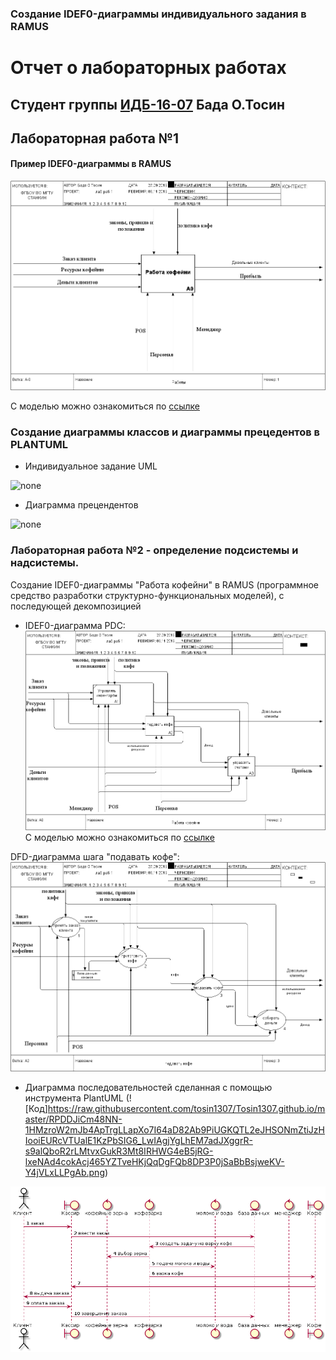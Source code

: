 ### Создание IDEF0-диаграммы индивидуального задания в RAMUS
# Отчет о лабораторных работах
## Студент группы [ИДБ-16-07](https://github.com/stankin/design-2018/wiki/list-idb-16-07) Бада О.Тосин
## Лабораторная работа №1
#### Пример IDEF0-диаграммы в RAMUS
![Name](https://raw.githubusercontent.com/tosin1307/Tosin1307.github.io/master/IDEF0%20.PNG)

C моделью можно ознакомиться по [ссылке](https://Tosin1307.github.io/A.html?id=3)
### Создание диаграммы классов и диаграммы прецедентов в PLANTUML
* Индивидуальное задание UML <br>

![none](http://www.plantuml.com/plantuml/png/JOz1IWCn68NNpIb-kbBe8MezW0KNBYNC13iqdKWonOK8hRXhmRsR8bvW54T7XzOhlFz6FXW4Du5yVEyZ6QVAncgvy2RDY_BQHhkGpDkKvDOC9ZQRNyMmBFFJu4EKYrbHEJCuYJ7Sz6JYgL0CCNVnFxepVMM87HfTwHe7x56Z6ufDCcLTfcVd1ZjTeSMhRj3fzX8l-26eySRhezxhLl24WpwWmHVtFEK8pw14kXu9k2TzHyV-1newBPeHFjdu9jhhXj9ViwLM7_Djio9taXKnyywCNPdp_xy0)

* Диаграмма прецендентов

![none](http://www.plantuml.com/plantuml/png/fP71IWCn48RFdQSOzgI7WWyWqgtdnGKFdiDkR4Et6vbayM25RVKeY3Vnui4NA491gQslC7aZPucLtZqaJBvyypCX0-SL-MPQWPkO-agHcg8gl2MyWTvG5PCHsQOkJsqbw69il8PUIcIl8nbMeeXegTIqZsxtyXgd2-NqlnChVUdHMoGp6dii3Ud26rj3d3S_GkKmuITUXZQq_17cOS6hq2Q_GXQ5_EnyH_BOyTfPOSvRtl2Irtz-l7tcJPSanXr_yKfEYmHsJqgZyyRVePNUTrw7Ht4Va5zu6-v5_vHGsHF8iT_7W_GGP7Lb1ZBnyKog7381inEP40QwBkKtVW00)


### Лабораторная работа №2 - определение подсистемы и надсистемы.
Создание IDEF0-диаграммы "Работа кофейни" в RAMUS (программное средство разработки структурно-функциональных моделей), с последующей декомпозицией
* IDEF0-диаграмма PDC:
![None](https://raw.githubusercontent.com/tosin1307/Tosin1307.github.io/master/diag2.png)
C моделью можно ознакомиться по [ссылке](https://Tosin1307.github.io/B.html?id=167)

DFD-диаграмма шага "подавать кофе":
![None](https://github.com/tosin1307/Tosin1307.github.io/blob/master/diag3.png)

* Диаграмма последовательностей сделанная с помощью инструмента PlantUML (![Код]https://raw.githubusercontent.com/tosin1307/Tosin1307.github.io/master/RPDDJiCm48NN-1HMzroW2mJb4ApTrgLLapXo7I64aD82Ab9PiUGKQTL2eJHSONmZtiJzHIooiEURcVTUalE1KzPbSIG6_LwIAgjYgLhEM7adJXggrR-s9alQboR2rLMtvxGukR3Mt8IRHWG4eB5jRG-lxeNAd4cokAcj465YZTveHKjQqDgFQb8DP3P0jSaBbBsjweKV-Y4jVLxLLPgAb.png)

![none](https://raw.githubusercontent.com/tosin1307/Tosin1307.github.io/master/RPDDJiCm48NN-1HMzroW2mJb4ApTrgLLapXo7I64aD82Ab9PiUGKQTL2eJHSONmZtiJzHIooiEURcVTUalE1KzPbSIG6_LwIAgjYgLhEM7adJXggrR-s9alQboR2rLMtvxGukR3Mt8IRHWG4eB5jRG-lxeNAd4cokAcj465YZTveHKjQqDgFQb8DP3P0jSaBbBsjweKV-Y4jVLxLLPgAb.png)
